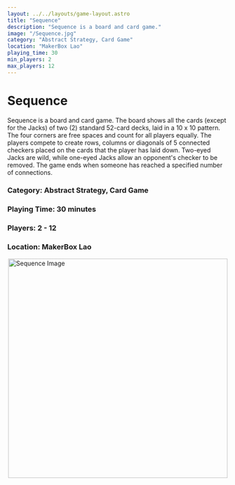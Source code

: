 ```yaml
---
layout: ../../layouts/game-layout.astro
title: "Sequence"
description: "Sequence is a board and card game."
image: "/Sequence.jpg"
category: "Abstract Strategy, Card Game"
location: "MakerBox Lao"
playing_time: 30
min_players: 2
max_players: 12
---
```

# Sequence

Sequence is a board and card game. The board shows all the cards (except for the Jacks) of two (2) standard 52-card decks, laid in a 10 x 10 pattern. The four corners are free spaces and count for all players equally.  The players compete to create rows, columns or diagonals of 5 connected checkers placed on the cards that the player has laid down. Two-eyed Jacks are wild, while one-eyed Jacks allow an opponent's checker to be removed. The game ends when someone has reached a specified number of connections.  

### Category: Abstract Strategy, Card Game

### Playing Time: 30 minutes

### Players: 2 - 12

### Location: MakerBox Lao

<img src="/Sequence.jpg" alt="Sequence Image" width="500" style="display: block; margin: 0 auto">

    
